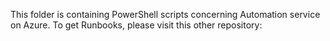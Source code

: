 This folder is containing PowerShell scripts concerning Automation service on Azure.
To get Runbooks, please visit this other repository:  